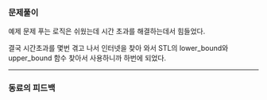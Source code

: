 ### 문제풀이

예제 문제 푸는 로직은 쉬웠는데 시간 초과를 해결하는데서 힘들었다.

결국 시간초과를 몇번 겪고 나서 인터넷을 찾아 와서  STL의 lower_bound와 upper_bound 함수 찾아서 사용하니까 하번에 되었다.

***
### 동료의 피드백

